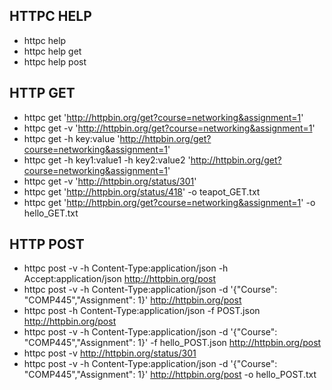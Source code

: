 ## HTTPC HELP

- httpc help
- httpc help get
- httpc help post

## HTTP GET

- httpc get 'http://httpbin.org/get?course=networking&assignment=1'
- httpc get -v 'http://httpbin.org/get?course=networking&assignment=1'
- httpc get -h key:value 'http://httpbin.org/get?course=networking&assignment=1'
- httpc get -h key1:value1 -h key2:value2 'http://httpbin.org/get?course=networking&assignment=1'
- httpc get -v 'http://httpbin.org/status/301'
- httpc get 'http://httpbin.org/status/418' -o teapot_GET.txt
- httpc get 'http://httpbin.org/get?course=networking&assignment=1' -o hello_GET.txt

## HTTP POST

- httpc post -v -h Content-Type:application/json -h Accept:application/json http://httpbin.org/post
- httpc post -v -h Content-Type:application/json -d '{"Course": "COMP445","Assignment": 1}' http://httpbin.org/post
- httpc post -h Content-Type:application/json -f POST.json http://httpbin.org/post
- httpc post -v -h Content-Type:application/json -d '{"Course": "COMP445","Assignment": 1}' -f hello_POST.json http://httpbin.org/post
- httpc post -v http://httpbin.org/status/301
- httpc post -v -h Content-Type:application/json -d '{"Course": "COMP445","Assignment": 1}' http://httpbin.org/post -o hello_POST.txt
